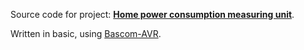 Source code for project: **[Home power consumption measuring unit](https://www.uctrl.net/projects/15/avr/home-power-consumption-measuring-unit)**.

Written in basic, using [Bascom-AVR](http://www.mcselec.com/).
